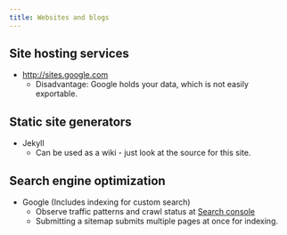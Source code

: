 ```yaml
---
title: Websites and blogs
---
```


## Site hosting services
- <http://sites.google.com>
  - Disadvantage: Google holds your data, which is not easily exportable.
  
## Static site generators
- Jekyll
  - Can be used as a wiki - just look at the source for this site.
  
## Search engine optimization
- Google (Includes indexing for custom search)
  - Observe traffic patterns and crawl status at [Search console](https://www.google.com/webmasters/tools)
  - Submitting a sitemap submits multiple pages at once for indexing.